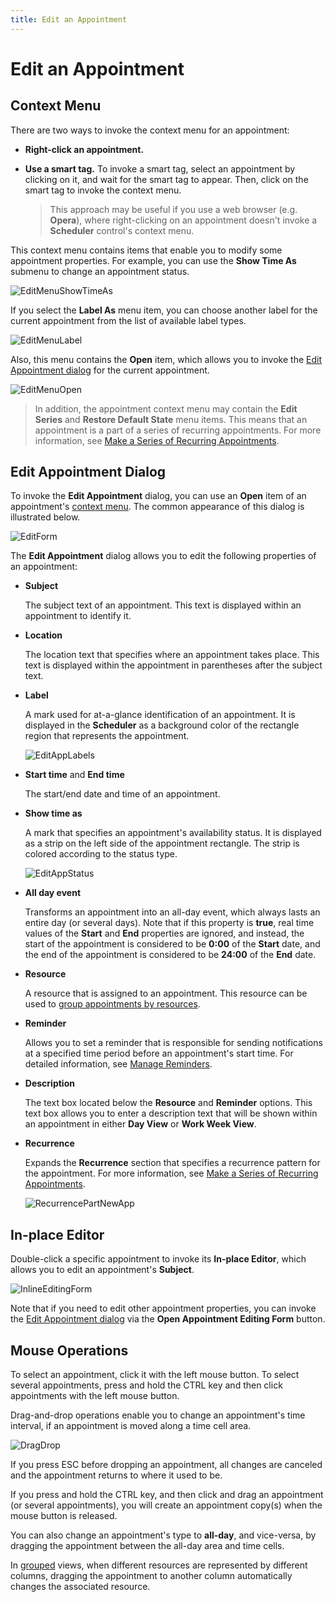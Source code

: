 ```yaml
---
title: Edit an Appointment
---
```

# Edit an Appointment
## <a name="contextmenu"/>Context Menu
There are two ways to invoke the context menu for an appointment:
* **Right-click an appointment.**
* **Use a smart tag.** To invoke a smart tag, select an appointment by clicking on it, and wait for the smart tag to appear. Then, click on the smart tag to invoke the context menu.
	
	> This approach may be useful if you use a web browser (e.g. **Opera**), where right-clicking on an appointment doesn't invoke a **Scheduler** control's context menu.

This context menu contains items that enable you to modify some appointment properties. For example, you can use the **Show Time As** submenu to change an appointment status.

![EditMenuShowTimeAs](../../../images/Img8234.png)

If you select the **Label As** menu item, you can choose another label for the current appointment from the list of available label types.

![EditMenuLabel](../../../images/Img8235.png)

Also, this menu contains the **Open** item, which allows you to invoke the [Edit Appointment dialog](#editappointmentdialog) for the current appointment.

![EditMenuOpen](../../../images/Img8233.png)

> In addition, the appointment context menu may contain the **Edit Series** and **Restore Default State** menu items. This means that an appointment is a part of a series of recurring appointments. For more information, see [Make a Series of Recurring Appointments](../../../../interface-elements-for-web/articles/scheduler/appointment-management/make-a-series-of-recurring-appointments.md).

## <a name="editappointmentdialog"/>Edit Appointment Dialog
To invoke the **Edit Appointment** dialog, you can use an **Open** item of an appointment's [context menu](#contextmenu). The common appearance of this dialog is illustrated below.

![EditForm](../../../images/Img8238.png)

The **Edit Appointment** dialog allows you to edit the following properties of an appointment:
* **Subject**
	
	The subject text of an appointment. This text is displayed within an appointment to identify it.
* **Location**
	
	The location text that specifies where an appointment takes place. This text is displayed within the appointment in parentheses after the subject text.
* **Label**
	
	A mark used for at-a-glance identification of an appointment. It is displayed in the **Scheduler** as a background color of the rectangle region that represents the appointment.
	
	![EditAppLabels](../../../images/Img12069.png)
* **Start time** and **End time**
	
	The start/end date and time of an appointment.
* **Show time as**
	
	A mark that specifies an appointment's availability status. It is displayed as a strip on the left side of the appointment rectangle. The strip is colored according to the status type.
	
	![EditAppStatus](../../../images/Img12070.png)
* **All day event**
	
	Transforms an appointment into an all-day event, which always lasts an entire day (or several days). Note that if this property is **true**, real time values of the **Start** and **End** properties are ignored, and instead, the start of the appointment is considered to be **0:00** of the **Start** date, and the end of the appointment is considered to be **24:00** of the **End** date.
* **Resource**
	
	A resource that is assigned to an appointment. This resource can be used to [group appointments by resources](../../../../interface-elements-for-web/articles/scheduler/layout-customization/scheduler-grouping.md).
* **Reminder**
	
	Allows you to set a reminder that is responsible for sending notifications at a specified time period before an appointment's start time. For detailed information, see [Manage Reminders](../../../../interface-elements-for-web/articles/scheduler/appointment-management/manage-reminders.md).
* **Description**
	
	The text box located below the **Resource** and **Reminder** options. This text box allows you to enter a description text that will be shown within an appointment in either **Day View** or **Work Week View**.
* **Recurrence**
	
	Expands the **Recurrence** section that specifies a recurrence pattern for the appointment. For more information, see [Make a Series of Recurring Appointments](../../../../interface-elements-for-web/articles/scheduler/appointment-management/make-a-series-of-recurring-appointments.md).
	
	![RecurrencePartNewApp](../../../images/Img7971.png)

## In-place Editor
Double-click a specific appointment to invoke its **In-place Editor**, which allows you to edit an appointment's **Subject**.

![InlineEditingForm](../../../images/Img8237.png)

Note that if you need to edit other appointment properties, you can invoke the [Edit Appointment dialog](#editappointmentdialog) via the **Open Appointment Editing Form** button.

## Mouse Operations
To select an appointment, click it with the left mouse button. To select several appointments, press and hold the CTRL key and then click appointments with the left mouse button.

Drag-and-drop operations enable you to change an appointment's time interval, if an appointment is moved along a time cell area.

![DragDrop](../../../images/Img8239.png)

If you press ESC before dropping an appointment, all changes are canceled and the appointment returns to where it used to be.

If you press and hold the CTRL key, and then click and drag an appointment (or several appointments), you will create an appointment copy(s) when the mouse button is released.

You can also change an appointment's type to **all-day**, and vice-versa, by dragging the appointment between the all-day area and time cells.

In [grouped](../../../../interface-elements-for-web/articles/scheduler/layout-customization/scheduler-grouping.md) views, when different resources are represented by different columns, dragging the appointment to another column automatically changes the associated resource.